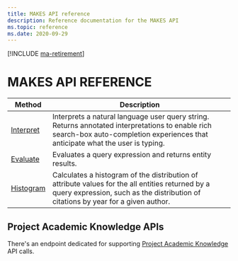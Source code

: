 ```yaml
---
title: MAKES API reference
description: Reference documentation for the MAKES API
ms.topic: reference
ms.date: 2020-09-29
---
```

[!INCLUDE [ma-retirement](../includes/ma-retirement.md)]

# MAKES API REFERENCE

Method | Description
-------|------------
[Interpret](reference-get-interpret.md)    |    Interprets a natural language user query string. Returns annotated interpretations to enable rich search-box auto-completion experiences that anticipate what the user is typing.
[Evaluate](reference-get-evaluate.md) | Evaluates a query expression and returns entity results.
[Histogram](reference-get-histogram.md)  | Calculates a histogram of the distribution of attribute values for the all entities returned by a query expression, such as the distribution of citations by year for a given author.

## Project Academic Knowledge APIs

There's an endpoint dedicated for supporting [Project Academic Knowledge](https://www.microsoft.com/research/project/academic-knowledge/) API calls.

